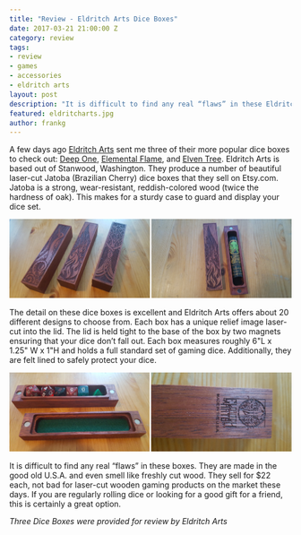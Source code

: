 ```yaml
---
title: "Review - Eldritch Arts Dice Boxes"
date: 2017-03-21 21:00:00 Z
category: review
tags:
- review
- games
- accessories
- eldritch arts
layout: post
description: "It is difficult to find any real “flaws” in these Eldritch Arts Dice Boxes. They are made in the good old U.S.A. and even smell like freshly cut wood."
featured: eldritcharts.jpg
author: frankg
---
```


A few days ago [Eldritch Arts](https://www.etsy.com/shop/EldritchArtsUS?ref=l2-shopheader-name) sent me three of their more popular dice boxes to check out: [Deep One](https://www.etsy.com/listing/468786243/deep-one-rpg-dice-box-jatoba-brazilian?ref=shop_home_feat_2), [Elemental Flame](https://www.etsy.com/listing/455301526/elemental-flame-rpg-dice-box-jatoba?ref=shop_home_feat_3), and [Elven Tree](https://www.etsy.com/listing/460812228/elven-tree-rpg-dice-box-jatoba-brazilian?ref=shop_home_feat_1). Eldritch Arts is based out of Stanwood, Washington. They produce a number of beautiful laser-cut Jatoba (Brazilian Cherry) dice boxes that they sell on Etsy.com. Jatoba is a strong, wear-resistant, reddish-colored wood (twice the hardness of oak). This makes for a sturdy case to guard and display your dice set.

![Eldrtich Arts Dice Boxes](/images/eldritcharts/ea1.jpg)

The detail on these dice boxes is excellent and Eldritch Arts offers about 20 different designs to choose from. Each box has a unique relief image laser-cut into the lid. The lid is held tight to the base of the box by two magnets ensuring that your dice don’t fall out. Each box measures roughly 6"L x 1.25" W x 1"H and holds a full standard set of gaming dice. Additionally, they are felt lined to safely protect your dice.

![Eldrtich Arts Dice Boxes](/images/eldritcharts/ea2.jpg)

It is difficult to find any real “flaws” in these boxes. They are made in the good old U.S.A. and even smell like freshly cut wood. They sell for $22 each, not bad for laser-cut wooden gaming products on the market these days. If you are regularly rolling dice or looking for a good gift for a friend, this is certainly a great option.

*Three Dice Boxes were provided for review by Eldritch Arts*
